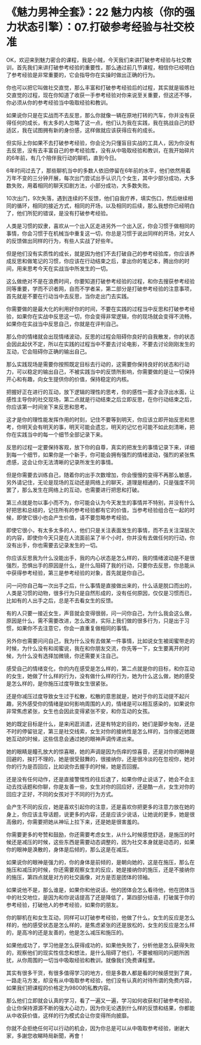 # 《魅力男神全套》：22 魅力内核（你的强力状态引擎）：07.打破参考经验与社交校准

OK，欢迎来到魅力密合的课程，我是小贼，今天我们来讲打破参考经验与社交教训，首先我们来讲打破参考经验的重要性，那么通过前几节课程，相信你已经明白了参考经验是非常重要的，它会指导你在实操时做出正确的行为。

你也可以把它叫做社交直觉，那么丰富和打破参考经验后的过程，其实就是锻炼社交直觉的过程，现在你知道了收获一手参考经验对你来说至关重要，但这还不够，你必须从你的参考经验当中吸取经验和教训。

如果说你只是在实战而不去反思，那么你就像一辆在原地打转的汽车，你并没有获得任何的成长，有太多的人忽略了这一点，他们认为我在实践，我在挑战自己的舒适区，我在试图拥有新的身份感，这样做就应该获得应有的成长。

但实际上你如果不去打破参考经验，你会沦为只懂盲目实战的工具人，因为你没有去反思，没有去丰富自己的参考经验库，没有从中吸取经验和教训，在我开始碎片的6年前，有几个陪伴我行动的聊机，直到今日。

6年时间过去了，那些聊机当中的多数人依旧停留在6年前的水平，他们依然用着万年不变的三分钟开展，每次出门尝试出手认识几个女生，其中少部分成功，大多数失败，用着相同的聊天扣剧方法，小部分成功，大多数失败。

10次出门，9次失落，遇到连续的不反馈，他们自我疗养，填实伤口，然后继续相同的循环，相同的接近方式，相同的开场，以及相同的后续，那么我想你已经明白了，他们所犯的错误，是没有打破参考经验。

人类是习惯的奴隶，喜欢从一个出入区走进另外一个出入区，你会习惯于做相同的事情，你会习惯于在机械当中重复这一切，你总是习惯于说出同样的开场，对女人的反馈做出同样的行为，有些人实战了好些年。

但是他们没有实质性的成长，就是因为他们不去打破自己的参考经验库，你应该养成反思和做笔记的习惯，你应该在行动结束之后，拿出你的笔记本，腾出你的时间，用来思考今天在实战当中所发生的一切。

这么做绝对不是在浪费时间，你要知道打破参考经验的过程，和你去搜获参考经验同等重要，学而不识者网，自而不学者呆，第二部分是打破参考经验的注意事项，首先就是不要在行动当中去反思，当你走出门去实践。

你需要做的是最大化的利用好你的时间，不要在实践的过程当中反思和打破参考经验，如果你在实战中反思这一切，你会变得非常逻辑，你的现场就会变得不流畅，如果你在实战当中反思自己，你就是在评判自己。

那么你的情绪就会出现情绪波动，反思的过程会阻碍你良好的自我散发，你的状态会因此起伏不定，所以在实践的过程当中不要去讨论电影，不要去讨论刚刚发生的互动，它会阻碍你正确的输出自己。

那么实践现场是需要你按照既定目标去行动的，这需要你保持良好的状态和行动力，可以稳定的输出自己，不被实践当中的反馈所影响，你需要做的是让一切保持开心和有趣，向女生提供你的价值，保持稳定的内核。

把握好正在进行的互动，放下逻辑的理性的思考，你的感性一面才会浮出水面，让感性主导你的社交现场，第二点就是行动结束之后立即反思，在你行动结束之后，你应该第一时间坐下来反思和思考。

这才是你的理性能发挥作用的时刻，记住不要等到明天，你应该立即开始反思和思考，你明天会有明天的事，明天可能会遗忘，明天的记忆也可能不如此刻清晰，把你在实践当中的每一个细节全部记录下来。

反思的过程一定要保持客观，放下你的自尊，真实的把发生的事情记录下来，详细到每一个细节，如果你是一个新手，你可能会拥有强烈的情绪波动，强烈的紧张焦虑感，这会让你无法清晰的记录所发生的事情。

但是你需要去训练自己，随着你的出手次数增加，你会慢慢的变得不再那么敏感，另外请记住，无论是现场的互动还是网络上的聊天，道理是相通的，只是强度不同罢了，那么发生在网络上的互动，也需要进行把思和打破。

第三点就是勿以事小而不为，你可能会认为今天发生的事情并不特别，并没有什么好把思和总结的，记住所有的参考经验都有它的价值，当参考经验组合在一起的时候，即使它很小也会产生价值，请不要忽略参考经验。

即使它很小，有太多太多的人，他们只是关注表面发生的事情，而不去关注深层次的内容，即使你今天只是在人流面前呆了半个小时，你并没有去做任何的行动，你没有出手，你也需要去记录发生的一切。

你应该反思我为什么没能出手，我的内心状态是怎么样的，我的情绪波动是不是很强烈，恐惧出手的原因是什么，是什么阻碍了我的行动，只要你去反思，你总能从中获得参考经验，第三是参考经验的对象，首先就是你自己。

问一问你自己每一次出手之后，什么事情是直接做出来的，什么话是脱口而出的，人类是习惯的动物，很多行为只是自然形成的，没有任何原因，仅仅是习惯而已，比如有的人出手之后，总是不去看女生的反馈。

有的人只要一接近女生，声音就会变得很弱，问一问你自己，为什么我会这么做，原因是什么，需不需要改进，怎么改进，实际上我们做的很多行为，只是出于习惯，如果你不去注意它，你会一直重复做相同的事情。

另外你也需要问问自己，我为什么没有去做某一件事情，比如说女生被闺蜜带走的时候，为什么没有和闺蜜说，我在和你朋友交流，你先等一下，女生要离开的时候，为什么没有选择加微镜，你还需要关注自己。

感受自己的情绪变化，你的内在感受是怎么样的，第二点就是你的目标，和你互动的女生，她做了什么样的行为，没有做什么样的行为，她为什么这么做，她的感受是怎么样的，是你施压过度导致女生很紧张。

还是你减压过度导致女生过于松散，松散的意思就是，她对于你的互动提不起兴趣，另外感受你的情绪是如何影响周围的人的，情绪是可以相互感染的，如果说你非常焦虑紧张，女生也会因此变得紧张不安，和你互动的女孩。

她的既定目标是什么，是来闲逛消遣，还是有特定的目的，她们是脚步匆匆，还是不时的停留驻足，第三是社交线索，女生对你的接纳性是怎么样的，当你接近她跟她互动的时候，这些信息会通过她的眼神声调传递出来。

她的眼睛是瞳孔放大的惊喜眼，她的声调是因为伤痒的惊喜音，还是对你的眼神是回避的，挨打不理的，她是很受鼓舞的，很接纳你，还是很冷淡的在忽视你，她对你的行为是否回应，比如说你去握手的时候，她是否回握。

还是没有任何动作，还是直接警惕性的往后退了，如果你停止说话了，她会不会主动去找话题和你聊，你是友善一些，女生对你的回应好，还是酷一点，女生对你的回应才正好，不同的女孩对于不同的行为方式。

会产生不同的反应，她是喜欢引起你的注意，还是喜欢你把更多的注意力放在她的身上，你应该主导话题，说更多的内容，还是应该少说话，让她说的更多，她是很高傲的，你需要把她从神坛上拉下来，还是她是很害羞的。

你需要更多的夸赞和鼓励，你还需要考虑女生，从什么时候感觉舒适，是施压的时候还是减压的时候，这些东西是需要动态调整的，因为社交本身就是动态的，如果你的眼神是涣散的，身体是后倾的，那么这是在减压。

如果说你的眼神是强力的，你的身体是前倾的，是朝向她的，这是在施压，那么在施压和减压的时候，你还需要观察女生的反应，她是接纳你的施压，还是不接纳你的施压，第四点就是对方的社交画像，对方是否是团体的领袖。

如果说他不是，那么谁是，如果你和他说话，他的团体会怎么看待他，他在团体当中的社交地位，是因为和你说话提高了还是降低了，第四部分结语，打破属于你的参考经验，打破他人的参考经验，如果你的朋友。

你的聊机在和女生互动，同样可以打破参考经验，他做了什么，女生的反应是怎么样的，他的感受状态是怎么样的，是焦虑紧张的还是放松的，女生的反应是怎么样的，是高冷的还是友善的，他是怎么减压和施压的。

如果他成功了，学习他是怎么获得成功的，如果他失败了，分析他是怎么获得失败的，观察他们的现实性信念和想法，是什么阻碍了他们，不要被相同的问题所困扰，从你周围的一切当中吸取经验和教训，就像我们免费课程里。

其实有很多干货，有很多值得学习的地方，但是多数人都是看的时候感觉到了爽，一路走马方发，却没有从中吸取参考经验，他们没有认真的对待所谓的免费内容，如果我们把课程的价格定为9800的私教内容。

那么他们立即就会认真的学习，看了一遍又一遍，学习如何收获和打破参考经验，会让你保持源源不断的强大心动力，因为你无论遇到什么样的反馈和结果，你都能从中收获价值，这样的行为模式会让你变得所向披靡。

你就不会拒绝任何可以行动的机会，因为你总是可以从中吸取参考经验，谢谢大家，多謝您收睇時局新聞，再會！